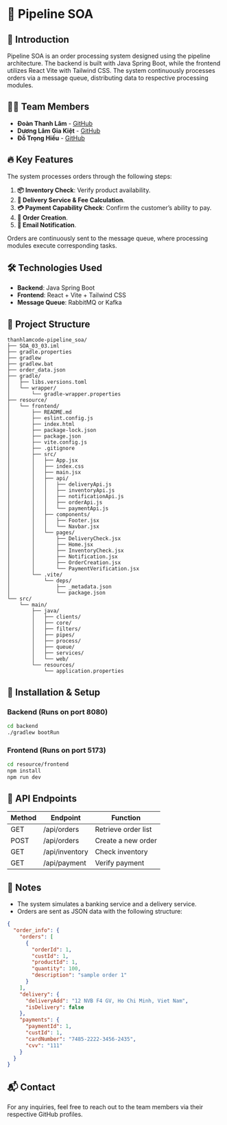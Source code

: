 # 🚀 Pipeline SOA

## 📌 Introduction

Pipeline SOA is an order processing system designed using the pipeline architecture. The backend is built with Java Spring Boot, while the frontend utilizes React Vite with Tailwind CSS. The system continuously processes orders via a message queue, distributing data to respective processing modules.

## 👨‍💻 Team Members

- **Đoàn Thanh Lâm** - [GitHub](https://github.com/thanhlamcode)
- **Dương Lâm Gia Kiệt** - [GitHub](https://github.com/dlgkiet)
- **Đỗ Trọng Hiếu** - [GitHub](https://github.com/Hiu11)

## 🔥 Key Features

The system processes orders through the following steps:

1. **📦 Inventory Check**: Verify product availability.
2. **🚚 Delivery Service & Fee Calculation**.
3. **💳 Payment Capability Check**: Confirm the customer’s ability to pay.
4. **📝 Order Creation**.
5. **📧 Email Notification**.

Orders are continuously sent to the message queue, where processing modules execute corresponding tasks.

## 🛠️ Technologies Used

- **Backend**: Java Spring Boot
- **Frontend**: React + Vite + Tailwind CSS
- **Message Queue**: RabbitMQ or Kafka

## 📂 Project Structure

```
thanhlamcode-pipeline_soa/
├── SOA_03_03.iml
├── gradle.properties
├── gradlew
├── gradlew.bat
├── order_data.json
├── gradle/
│   ├── libs.versions.toml
│   └── wrapper/
│       └── gradle-wrapper.properties
├── resource/
│   └── frontend/
│       ├── README.md
│       ├── eslint.config.js
│       ├── index.html
│       ├── package-lock.json
│       ├── package.json
│       ├── vite.config.js
│       ├── .gitignore
│       ├── src/
│       │   ├── App.jsx
│       │   ├── index.css
│       │   ├── main.jsx
│       │   ├── api/
│       │   │   ├── deliveryApi.js
│       │   │   ├── inventoryApi.js
│       │   │   ├── notificationApi.js
│       │   │   ├── orderApi.js
│       │   │   └── paymentApi.js
│       │   ├── components/
│       │   │   ├── Footer.jsx
│       │   │   └── Navbar.jsx
│       │   └── pages/
│       │       ├── DeliveryCheck.jsx
│       │       ├── Home.jsx
│       │       ├── InventoryCheck.jsx
│       │       ├── Notification.jsx
│       │       ├── OrderCreation.jsx
│       │       └── PaymentVerification.jsx
│       └── .vite/
│           └── deps/
│               ├── _metadata.json
│               └── package.json
└── src/
    └── main/
        ├── java/
        │   ├── clients/
        │   ├── core/
        │   ├── filters/
        │   ├── pipes/
        │   ├── process/
        │   ├── queue/
        │   ├── services/
        │   └── web/
        └── resources/
            └── application.properties
```

## 🚀 Installation & Setup

### Backend (Runs on port 8080)

```bash
cd backend
./gradlew bootRun
```

### Frontend (Runs on port 5173)

```bash
cd resource/frontend
npm install
npm run dev
```

## 📡 API Endpoints

| Method | Endpoint       | Function            |
| ------ | -------------- | ------------------- |
| GET    | /api/orders    | Retrieve order list |
| POST   | /api/orders    | Create a new order  |
| GET    | /api/inventory | Check inventory     |
| GET    | /api/payment   | Verify payment      |

## 📜 Notes

- The system simulates a banking service and a delivery service.
- Orders are sent as JSON data with the following structure:

```json
{
  "order_info": {
    "orders": [
      {
        "orderId": 1,
        "custId": 1,
        "productId": 1,
        "quantity": 100,
        "description": "sample order 1"
      }
    ],
    "delivery": {
      "deliveryAdd": "12 NVB F4 GV, Ho Chi Minh, Viet Nam",
      "isDelivery": false
    },
    "payments": {
      "paymentId": 1,
      "custId": 1,
      "cardNumber": "7485-2222-3456-2435",
      "cvv": "111"
    }
  }
}
```

## 📬 Contact

For any inquiries, feel free to reach out to the team members via their respective GitHub profiles.

